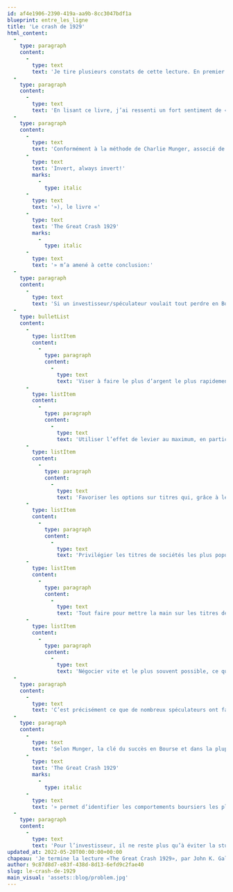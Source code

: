 ```yaml
---
id: af4e1906-2390-419a-aa9b-8cc3047bdf1a
blueprint: entre_les_ligne
title: 'Le crash de 1929'
html_content:
  -
    type: paragraph
    content:
      -
        type: text
        text: 'Je tire plusieurs constats de cette lecture. En premier lieu, la fin des années 1920 était une période d’optimisme débridé et la spéculation était omniprésente. Les spéculateurs achetaient sur marge et nombre d’entre eux spéculaient sur le marché des options sur titres. Le sentiment général était que les perspectives économiques étaient très favorables et que les marchés boursiers ne pouvaient que continuer de s’apprécier.'
  -
    type: paragraph
    content:
      -
        type: text
        text: 'En lisant ce livre, j’ai ressenti un fort sentiment de «déjà vu» qui m’a ramené à la bulle technologique de la fin des années 1990 et, dans une certaine mesure, aux deux années de pandémie que nous venons de traverser.'
  -
    type: paragraph
    content:
      -
        type: text
        text: 'Conformément à la méthode de Charlie Munger, associé de longue date de Warren Buffett, d’aborder des situations de manière inversée («'
      -
        type: text
        text: 'Invert, always invert!'
        marks:
          -
            type: italic
      -
        type: text
        text: '»), le livre «'
      -
        type: text
        text: 'The Great Crash 1929'
        marks:
          -
            type: italic
      -
        type: text
        text: '» m’a amené à cette conclusion:'
  -
    type: paragraph
    content:
      -
        type: text
        text: 'Si un investisseur/spéculateur voulait tout perdre en Bourse (comme ce fut le cas pour un grand nombre d’entre eux en 1929 et en 2000), voici ce qu’il devrait faire'
  -
    type: bulletList
    content:
      -
        type: listItem
        content:
          -
            type: paragraph
            content:
              -
                type: text
                text: 'Viser à faire le plus d’argent le plus rapidement possible;'
      -
        type: listItem
        content:
          -
            type: paragraph
            content:
              -
                type: text
                text: 'Utiliser l’effet de levier au maximum, en particulier par l’utilisation de la marge;'
      -
        type: listItem
        content:
          -
            type: paragraph
            content:
              -
                type: text
                text: 'Favoriser les options sur titres qui, grâce à leur levier sous-jacent, permettent de magnifier les gains rapides;'
      -
        type: listItem
        content:
          -
            type: paragraph
            content:
              -
                type: text
                text: 'Privilégier les titres de sociétés les plus populaires ou les plus susceptibles de faire rêver les spéculateurs. Ces titres sont typiquement les plus volatils sur les marchés, magnifiant la chance de réaliser des gains substantiels et rapides;'
      -
        type: listItem
        content:
          -
            type: paragraph
            content:
              -
                type: text
                text: 'Tout faire pour mettre la main sur les titres de sociétés faisant le saut en Bourse (Premiers appels publics à l’épargne ou PAPE);'
      -
        type: listItem
        content:
          -
            type: paragraph
            content:
              -
                type: text
                text: 'Négocier vite et le plus souvent possible, ce que les plateformes de courtage électroniques «sans frais» facilitent grandement.'
  -
    type: paragraph
    content:
      -
        type: text
        text: 'C’est précisément ce que de nombreux spéculateurs ont fait au cours des années qui ont précédé le crash de 1929. C’est aussi à mon avis ce qu’on a observé à la fin des années 1990 et plus récemment depuis 2020. C’est d’ailleurs ce qu’ont dit Charlie Munger et Warren Buffet lors de la récente assemblée annuelle de Berkshire Hathaway, comparant le marché boursier des dernières années à un «salon de jeu».'
  -
    type: paragraph
    content:
      -
        type: text
        text: 'Selon Munger, la clé du succès en Bourse et dans la plupart des sphères de la vie est d’«éviter la stupidité». La lecture de «'
      -
        type: text
        text: 'The Great Crash 1929'
        marks:
          -
            type: italic
      -
        type: text
        text: '» permet d’identifier les comportements boursiers les plus stupides et dangereux. Elle permet de mieux saisir quelles peuvent être les conséquences potentiellement dévastatrices d’une spéculation débridée de la part de nombreux «investisseurs». Ne serait-ce que pour cette raison, le livre vaut son pesant d’or.'
  -
    type: paragraph
    content:
      -
        type: text
        text: 'Pour l’investisseur, il ne reste plus qu’à éviter la stupidité.'
updated_at: 2022-05-20T00:00:00+00:00
chapeau: 'Je termine la lecture «The Great Crash 1929», par John K. Galbraith, un compte rendu détaillé du fameux crash boursier de 1929. Publié pour la première fois en 1954, ce classique est régulièrement revenu à la mode au cours des décennies subséquentes, des réimpressions ayant été effectuées en 1955, 1961, 1972, 1979, 1988, 1997 et 2009, périodes coïncidant à peu près aux périodes creuses des marchés boursiers. Je me demande s’il y aura une édition 2022 ou 2023?'
author: 9c87d8d7-e83f-438d-8d13-6efd9c2fae40
slug: le-crash-de-1929
main_visual: 'assets::blog/problem.jpg'
---
```

